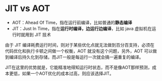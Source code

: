 # JIT vs AOT

* AOT：Ahead Of Time，指在运行前编译，比如普通的**静态编译**
* JIT：Just In Time，指在**运行时编译，边运行边编译**，比如 java 虚拟机在运行时就用到 JIT 技术

由于 JIT 编译耗费运行时间，则对于某些优化点就无法做到百分百支持，必须在代码优化和执行卡顿之间做一个权衡，AOT 就没有这个问题，另外，AOT 可以做到编译后持久化到存储，而JIT一般是每运行一次就会搞一遍重复的编译。

JIT在这里的优势就是，它能精准地得知运行时状态，而不是像AOT那样预测，成本更低，如果一个AOT优化的成本过高，则应该选择JIT。